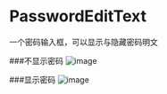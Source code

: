 # PasswordEditText

一个密码输入框，可以显示与隐藏密码明文

###不显示密码
 ![image](https://raw.githubusercontent.com/HuangPugang/PasswordEditText/master/screenshot/hide.png)
 
 
###显示密码
 ![image](https://raw.githubusercontent.com/HuangPugang/PasswordEditText/master/screenshot/show.png)
